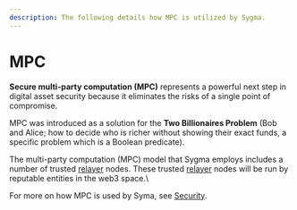 ```yaml
---
description: The following details how MPC is utilized by Sygma.
---
```


# MPC

**Secure multi-party computation (MPC)** represents a powerful next step in digital asset security because it eliminates the risks of a single point of compromise.

MPC was introduced as a solution for the **Two Billionaires Problem** (Bob and Alice; how to decide who is richer without showing their exact funds, a specific problem which is a Boolean predicate).

The multi-party computation (MPC) model that Sygma employs includes a number of trusted [relayer](relayers.md) nodes. These trusted [relayer](relayers.md) nodes will be run by reputable entities in the web3 space.\


For more on how MPC is used by Syma, see [Security](security.md).
